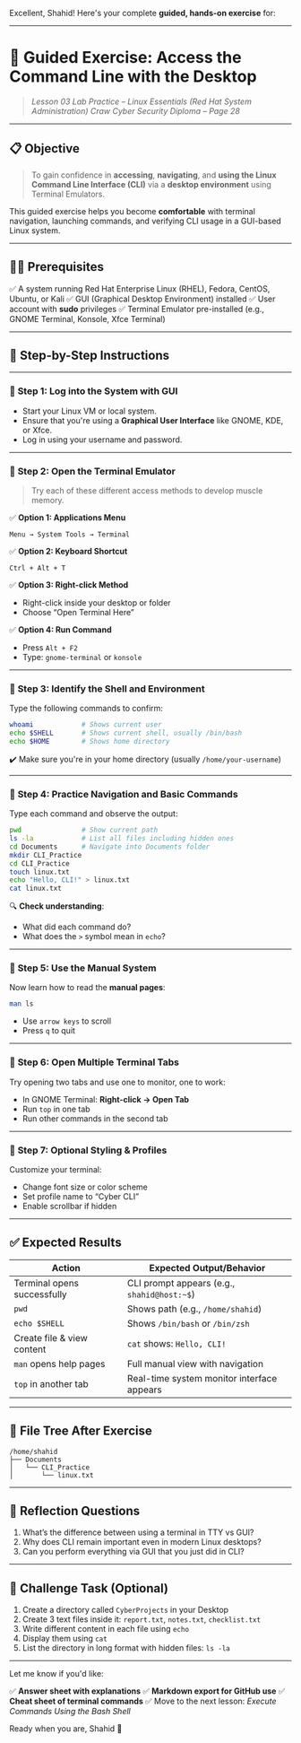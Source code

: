 Excellent, Shahid! Here's your complete **guided, hands-on exercise** for:

---

# 🎯 **Guided Exercise: Access the Command Line with the Desktop**

> *Lesson 03 Lab Practice – Linux Essentials (Red Hat System Administration)*
> *Craw Cyber Security Diploma – Page 28*

---

## 📋 Objective

> To gain confidence in **accessing**, **navigating**, and **using the Linux Command Line Interface (CLI)** via a **desktop environment** using Terminal Emulators.

This guided exercise helps you become **comfortable** with terminal navigation, launching commands, and verifying CLI usage in a GUI-based Linux system.

---

## 🧑‍💻 Prerequisites

✅ A system running Red Hat Enterprise Linux (RHEL), Fedora, CentOS, Ubuntu, or Kali
✅ GUI (Graphical Desktop Environment) installed
✅ User account with **sudo** privileges
✅ Terminal Emulator pre-installed (e.g., GNOME Terminal, Konsole, Xfce Terminal)

---

## 🧭 Step-by-Step Instructions

---

### 🔹 **Step 1: Log into the System with GUI**

* Start your Linux VM or local system.
* Ensure that you're using a **Graphical User Interface** like GNOME, KDE, or Xfce.
* Log in using your username and password.

---

### 🔹 **Step 2: Open the Terminal Emulator**

> Try each of these different access methods to develop muscle memory.

✅ **Option 1: Applications Menu**

```text
Menu → System Tools → Terminal
```

✅ **Option 2: Keyboard Shortcut**

```text
Ctrl + Alt + T
```

✅ **Option 3: Right-click Method**

* Right-click inside your desktop or folder
* Choose “Open Terminal Here”

✅ **Option 4: Run Command**

* Press `Alt + F2`
* Type: `gnome-terminal` or `konsole`

---

### 🔹 **Step 3: Identify the Shell and Environment**

Type the following commands to confirm:

```bash
whoami            # Shows current user
echo $SHELL       # Shows current shell, usually /bin/bash
echo $HOME        # Shows home directory
```

✔️ Make sure you're in your home directory (usually `/home/your-username`)

---

### 🔹 **Step 4: Practice Navigation and Basic Commands**

Type each command and observe the output:

```bash
pwd               # Show current path
ls -la            # List all files including hidden ones
cd Documents      # Navigate into Documents folder
mkdir CLI_Practice
cd CLI_Practice
touch linux.txt
echo "Hello, CLI!" > linux.txt
cat linux.txt
```

🔍 **Check understanding**:

* What did each command do?
* What does the `>` symbol mean in `echo`?

---

### 🔹 **Step 5: Use the Manual System**

Now learn how to read the **manual pages**:

```bash
man ls
```

* Use `arrow keys` to scroll
* Press `q` to quit

---

### 🔹 **Step 6: Open Multiple Terminal Tabs**

Try opening two tabs and use one to monitor, one to work:

* In GNOME Terminal: **Right-click → Open Tab**
* Run `top` in one tab
* Run other commands in the second tab

---

### 🔹 **Step 7: Optional Styling & Profiles**

Customize your terminal:

* Change font size or color scheme
* Set profile name to “Cyber CLI”
* Enable scrollbar if hidden

---

## ✅ Expected Results

| Action                      | Expected Output/Behavior                    |
| --------------------------- | ------------------------------------------- |
| Terminal opens successfully | CLI prompt appears (e.g., `shahid@host:~$`) |
| `pwd`                       | Shows path (e.g., `/home/shahid`)           |
| `echo $SHELL`               | Shows `/bin/bash` or `/bin/zsh`             |
| Create file & view content  | `cat` shows: `Hello, CLI!`                  |
| `man` opens help pages      | Full manual view with navigation            |
| `top` in another tab        | Real-time system monitor interface appears  |

---

## 📂 File Tree After Exercise

```text
/home/shahid
├── Documents
│   └── CLI_Practice
│       └── linux.txt
```

---

## 🧠 Reflection Questions

1. What’s the difference between using a terminal in TTY vs GUI?
2. Why does CLI remain important even in modern Linux desktops?
3. Can you perform everything via GUI that you just did in CLI?

---

## 🧪 Challenge Task (Optional)

1. Create a directory called `CyberProjects` in your Desktop
2. Create 3 text files inside it: `report.txt`, `notes.txt`, `checklist.txt`
3. Write different content in each file using `echo`
4. Display them using `cat`
5. List the directory in long format with hidden files: `ls -la`

---

Let me know if you'd like:

✅ **Answer sheet with explanations**
✅ **Markdown export for GitHub use**
✅ **Cheat sheet of terminal commands**
✅ Move to the next lesson: *Execute Commands Using the Bash Shell*

Ready when you are, Shahid 🚀
